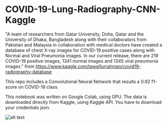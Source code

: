 # COVID-19-Lung-Radiography-CNN-Kaggle

"A team of researchers from Qatar University, Doha, Qatar and the University of Dhaka, Bangladesh along with their collaborators from Pakistan and Malaysia in collaboration with medical doctors have created a database of chest X-ray images for COVID-19 positive cases along with Normal and Viral Pneumonia images. In our current release, there are 219 COVID-19 positive images, 1341 normal images and 1345 viral pneumonia images." from https://www.kaggle.com/tawsifurrahman/covid19-radiography-database

This repo includes a Convolutional Neural Network that results a 0.92 f1-score on COVID-19 class.

This notebook was written on Google Colab, using GPU. The data is downloaded directly from Kaggle, using Kaggle API. You have to download your credentials json.

![alt text](https://github.com/matheuscoradini/COVID-19-Lung-Radiography-CNN-Kaggle/blob/master/lungs.PNG)
